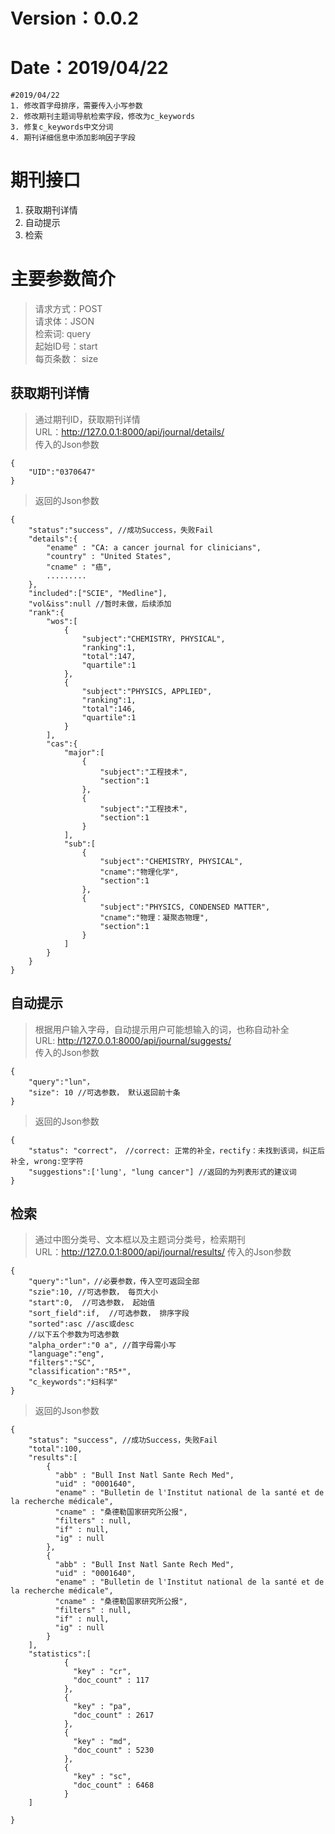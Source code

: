 # Version：0.0.2
# Date：2019/04/22

	#2019/04/22
	1. 修改首字母排序，需要传入小写参数
	2. 修改期刊主题词导航检索字段，修改为c_keywords
	3. 修复c_keywords中文分词
	4. 期刊详细信息中添加影响因子字段

# 期刊接口
1. 获取期刊详情
2. 自动提示
3. 检索

# 主要参数简介
>请求方式：POST  
>请求体：JSON  
>检索词: query  
>起始ID号：start  
>每页条数： size  


## 获取期刊详情
> 通过期刊ID，获取期刊详情  
> URL：http://127.0.0.1:8000/api/journal/details/  
> 传入的Json参数  

    {
		"UID":"0370647"
	}

> 返回的Json参数  

    {
		"status":"success", //成功Success，失败Fail
		"details":{
			"ename" : "CA: a cancer journal for clinicians",
			"country" : "United States",
			"cname" : "癌",
			.........
		},
		"included":["SCIE", "Medline"],
		"vol&iss":null //暂时未做，后续添加
		"rank":{
			"wos":[
				{
					"subject":"CHEMISTRY, PHYSICAL",
					"ranking":1,
					"total":147,
					"quartile":1
				},
				{
					"subject":"PHYSICS, APPLIED",
					"ranking":1,
					"total":146,
					"quartile":1
				}
			],
			"cas":{
				"major":[
					{
						"subject":"工程技术",
						"section":1
					},
					{
						"subject":"工程技术",
						"section":1
					}
				],
				"sub":[
					{
						"subject":"CHEMISTRY, PHYSICAL",
						"cname":"物理化学",
						"section":1
					},
					{
						"subject":"PHYSICS, CONDENSED MATTER",
						"cname":"物理：凝聚态物理",
						"section":1
					}
				]
			}
		}
	}

## 自动提示
>根据用户输入字母，自动提示用户可能想输入的词，也称自动补全   
>URL: http://127.0.0.1:8000/api/journal/suggests/  
>传入的Json参数    

	{
	    "query":"lun"，
	    "size": 10 //可选参数， 默认返回前十条
	}
    
> 返回的Json参数  

	{
	    "status": "correct"， //correct: 正常的补全，rectify：未找到该词，纠正后补全, wrong:空字符
	    "suggestions":['lung', "lung cancer"] //返回的为列表形式的建议词
	}

## 检索
>通过中图分类号、文本框以及主题词分类号，检索期刊  
>URL：http://127.0.0.1:8000/api/journal/results/ 
>传入的Json参数   

	{
	    "query":"lun"，//必要参数，传入空可返回全部
		"szie":10, //可选参数， 每页大小
		"start":0,  //可选参数， 起始值
		"sort_field":if,  //可选参数， 排序字段
		"sorted":asc //asc或desc
		//以下五个参数为可选参数
		"alpha_order":"0 a", //首字母需小写
		"language":"eng",
		"filters":"SC",
		"classification":"R5*",
		"c_keywords":"妇科学"
	}

> 返回的Json参数  

	{
		"status": "success", //成功Success，失败Fail
		"total":100,
		"results":[
			{
	          "abb" : "Bull Inst Natl Sante Rech Med",
			  "uid" : "0001640",
	          "ename" : "Bulletin de l'Institut national de la santé et de la recherche médicale",
	          "cname" : "桑德勒国家研究所公报",
	          "filters" : null,
	          "if" : null,
	          "ig" : null
	        },
			{
	          "abb" : "Bull Inst Natl Sante Rech Med",
			  "uid" : "0001640",
	          "ename" : "Bulletin de l'Institut national de la santé et de la recherche médicale",
	          "cname" : "桑德勒国家研究所公报",
	          "filters" : null,
	          "if" : null,
	          "ig" : null
	        }
		],
		"statistics":[
				{
		          "key" : "cr",
		          "doc_count" : 117
		        },
		        {
		          "key" : "pa",
		          "doc_count" : 2617
		        },
		        {
		          "key" : "md",
		          "doc_count" : 5230
		        },
		        {
		          "key" : "sc",
		          "doc_count" : 6468
		        }
		]

	}


